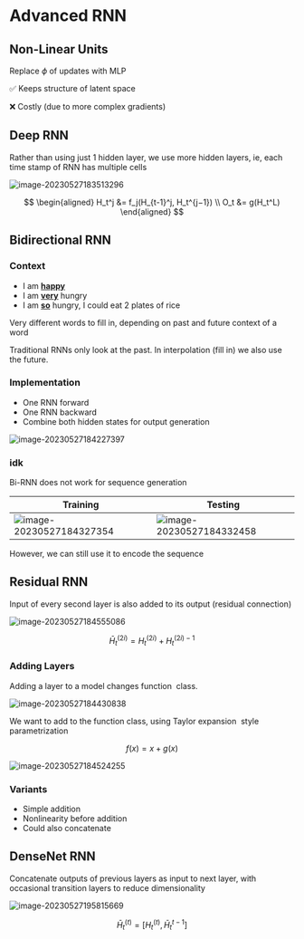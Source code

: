 # Advanced RNN
## Non-Linear Units

Replace $\phi$ of updates with MLP

✅ Keeps structure of latent space

❌ Costly (due to more complex gradients)

## Deep RNN

Rather than using just 1 hidden layer, we use more hidden layers, ie, each time stamp of RNN has multiple cells

![image-20230527183513296](./../assets/image-20230527183513296.png)

$$
\begin{aligned}
H_t^j &= f_j(H_{t-1}^j, H_t^{j−1}) \\
O_t &= g(H_t^L)
\end{aligned}
$$

## Bidirectional RNN

### Context

- I am **<u>happy</u>**
- I am **<u>very</u>** hungry
- I am **<u>so</u>** hungry, I could eat 2 plates of rice

Very different words to fill in, depending on past and future context of a word

Traditional RNNs only look at the past. In interpolation (fill in) we also use the future.

### Implementation

- One RNN forward
- One RNN backward
- Combine both hidden states for output generation

![image-20230527184227397](./../assets/image-20230527184227397.png)

### idk

Bi-RNN does not work for sequence generation

| Training                                                     | Testing                                                      |
| ------------------------------------------------------------ | ------------------------------------------------------------ |
| ![image-20230527184327354](./../assets/image-20230527184327354.png) | ![image-20230527184332458](./../assets/image-20230527184332458.png) |

However, we can still use it to encode the sequence

## Residual RNN

Input of every second layer is also added to its output (residual connection)

![image-20230527184555086](./../assets/image-20230527184555086.png)

$$
\bar H_t^{(2i)} = H_t^{(2i)} + H_t^{(2i)−1}
$$

### Adding Layers

Adding a layer to a model changes function  class.

![image-20230527184430838](./../assets/image-20230527184430838.png)

We want to add to the function class, using Taylor expansion  style parametrization

$$
f(x) = x + g(x)
$$

![image-20230527184524255](./../assets/image-20230527184524255.png)

### Variants

- Simple addition
- Nonlinearity before addition
- Could also concatenate

## DenseNet RNN

Concatenate outputs of previous layers as input to next layer, with occasional transition layers to reduce dimensionality

![image-20230527195815669](./../assets/image-20230527195815669.png)

$$
\bar H_t^{(t)} = [H_t^{(t)}, \bar H_t^{t−1}]
$$
